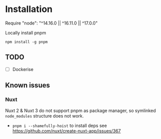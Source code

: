 # Installation

Require "node": "^14.16.0 || ^16.11.0 || ^17.0.0"


Locally install pnpm 

`npm install -g pnpm`

## TODO
- [ ] Dockerise

## Known issues

### Nuxt
Nuxt 2 & Nuxt 3 do not support pnpm as package manager, so symlinked `node_modules` structure does not work.
* `pnpm i --shamefully-hoist` to install deps see https://github.com/nuxt/create-nuxt-app/issues/367